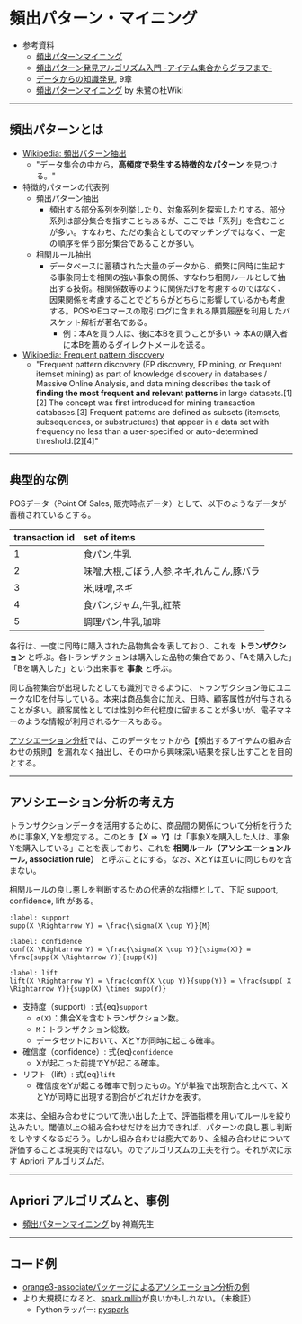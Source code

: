 # 頻出パターン・マイニング
- 参考資料
  - [頻出パターンマイニング](http://www.kamishima.net/archive/freqpat.pdf)
  - [頻出パターン発見アルゴリズム入門 -アイテム集合からグラフまで-](http://research.nii.ac.jp/~uno/papers/0806AIlecture.pdf)
  - [データからの知識発見](https://www.amazon.co.jp/dp/459531373X), 9章
  - [頻出パターンマイニング](http://ibisforest.org/index.php?頻出パターンマイニング) by 朱鷺の杜Wiki

---
## 頻出パターンとは
- [Wikipedia: 頻出パターン抽出](https://ja.wikipedia.org/wiki/データマイニング#頻出パターン抽出)
  - "データ集合の中から，**高頻度で発生する特徴的なパターン** を見つける。"
- 特徴的パターンの代表例
  - 頻出パターン抽出
    - 頻出する部分系列を列挙したり、対象系列を探索したりする。部分系列は部分集合を指すこともあるが、ここでは「系列」を含むことが多い。すなわち、ただの集合としてのマッチングではなく、一定の順序を伴う部分集合であることが多い。
  - 相関ルール抽出
    - データベースに蓄積された大量のデータから、頻繁に同時に生起する事象同士を相関の強い事象の関係、すなわち相関ルールとして抽出する技術。相関係数等のように関係だけを考慮するのではなく、因果関係を考慮することでどちらがどちらに影響しているかも考慮する。POSやEコマースの取引ログに含まれる購買履歴を利用したバスケット解析が著名である。
      - 例：本Aを買う人は、後に本Bを買うことが多い → 本Aの購入者に本Bを薦めるダイレクトメールを送る。
- [Wikipedia: Frequent pattern discovery](https://en.wikipedia.org/wiki/Frequent_pattern_discovery)
  - "Frequent pattern discovery (FP discovery, FP mining, or Frequent itemset mining) as part of knowledge discovery in databases / Massive Online Analysis, and data mining describes the task of **finding the most frequent and relevant patterns** in large datasets.[1][2] The concept was first introduced for mining transaction databases.[3] Frequent patterns are defined as subsets (itemsets, subsequences, or substructures) that appear in a data set with frequency no less than a user-specified or auto-determined threshold.[2][4]"

---
## 典型的な例
POSデータ（Point Of Sales, 販売時点データ）として、以下のようなデータが蓄積されているとする。

| transaction id | set of items |
|:---|:---|
|1|食パン,牛乳|
|2|味噌,大根,ごぼう,人参,ネギ,れんこん,豚バラ|
|3|米,味噌,ネギ|
|4|食パン,ジャム,牛乳,紅茶|
|5|調理パン,牛乳,珈琲|

各行は、一度に同時に購入された品物集合を表しており、これを **トランザクション** と呼ぶ。各トランザクションは購入した品物の集合であり、「Aを購入した」「Bを購入した」という出来事を **事象** と呼ぶ。

同じ品物集合が出現したとしても識別できるように、トランザクション毎にユニークなIDを付与している。本来は商品集合に加え、日時、顧客属性が付与されることが多い。顧客属性としては性別や年代程度に留まることが多いが、電子マネーのような情報が利用されるケースもある。

[アソシエーション分析](https://en.wikipedia.org/wiki/Association_rule_learning)では、このデータセットから【頻出するアイテムの組み合わせの規則】を漏れなく抽出し、その中から興味深い結果を探し出すことを目的とする。

---
## アソシエーション分析の考え方
トランザクションデータを活用するために、商品間の関係について分析を行うために事象X, Yを想定する。このとき【$X \Rightarrow Y$】は「事象Xを購入した人は、事象Yを購入している」ことを表しており、これを **相関ルール（アソシエーションルール, association rule）** と呼ぶことにする。なお、XとYは互いに同じものを含まない。

相関ルールの良し悪しを判断するための代表的な指標として、下記 support, confidence, lift がある。

```{math}
:label: support
supp(X \Rightarrow Y) = \frac{\sigma(X \cup Y)}{M}
```
```{math}
:label: confidence
conf(X \Rightarrow Y) = \frac{\sigma(X \cup Y)}{\sigma(X)} = \frac{supp(X \Rightarrow Y)}{supp(X)}
```
```{math}
:label: lift
lift(X \Rightarrow Y) = \frac{conf(X \cup Y)}{supp(Y)} = \frac{supp( X \Rightarrow Y)}{supp(X) \times supp(Y)}
```

- 支持度（support）: 式{eq}`support`
  - ``σ(X)``：集合Xを含むトランザクション数。
  - ``M``：トランザクション総数。
  - データセットにおいて、XとYが同時に起こる確率。
- 確信度（confidence）: 式{eq}`confidence`
  - Xが起こった前提でYが起こる確率。
- リフト（lift）: 式{eq}`lift`
  - 確信度をYが起こる確率で割ったもの。Yが単独で出現割合と比べて、XとYが同時に出現する割合がどれだけかを表す。

本来は、全組み合わせについて洗い出した上で、評価指標を用いてルールを絞り込みたい。閾値以上の組み合わせだけを出力できれば、パターンの良し悪し判断をしやすくなるだろう。しかし組み合わせは膨大であり、全組み合わせについて評価することは現実的ではない。のでアルゴリズムの工夫を行う。それが次に示す Apriori アルゴリズムだ。

---
## Apriori アルゴリズムと、事例
- [頻出パターンマイニング](http://www.kamishima.net/archive/freqpat.pdf) by 神嶌先生

---
## コード例
- [orange3-associateパッケージによるアソシエーション分析の例](./associationrules.ipynb)
- より大規模になると、[spark.mllib](http://mogile.web.fc2.com/spark/mllib-frequent-pattern-mining.html)が良いかもしれない。（未検証）
  - Pythonラッパー: [pyspark](https://spark.apache.org/docs/latest/api/python/reference/api/pyspark.ml.fpm.PrefixSpan)
